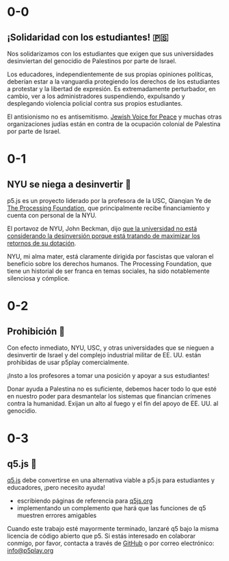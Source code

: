 # 0-0

## ¡Solidaridad con los estudiantes! 🇵🇸

Nos solidarizamos con los estudiantes que exigen que sus universidades desinviertan del genocidio de Palestinos por parte de Israel.

Los educadores, independientemente de sus propias opiniones políticas, deberían estar a la vanguardia protegiendo los derechos de los estudiantes a protestar y la libertad de expresión. Es extremadamente perturbador, en cambio, ver a los administradores suspendiendo, expulsando y desplegando violencia policial contra sus propios estudiantes.

El antisionismo no es antisemitismo. [Jewish Voice for Peace](https://www.jewishvoiceforpeace.org) y muchas otras organizaciones judías están en contra de la ocupación colonial de Palestina por parte de Israel.

# 0-1

## NYU se niega a desinvertir 💸

p5.js es un proyecto liderado por la profesora de la USC, Qianqian Ye de [The Processing Foundation](https://processingfoundation.org/people), que principalmente recibe financiamiento y cuenta con personal de la NYU.

El portavoz de NYU, John Beckman, dijo [que la universidad no está considerando la desinversión porque está tratando de maximizar los retornos de su dotación](https://nyunews.com/news/2024/04/25/israel-divertment-protests-continue/).

NYU, mi alma mater, está claramente dirigida por fascistas que valoran el beneficio sobre los derechos humanos. The Processing Foundation, que tiene un historial de ser franca en temas sociales, ha sido notablemente silenciosa y cómplice.

# 0-2

## Prohibición 🚫

Con efecto inmediato, NYU, USC, y otras universidades que se nieguen a desinvertir de Israel y del complejo industrial militar de EE. UU. están prohibidas de usar p5play comercialmente.

¡Insto a los profesores a tomar una posición y apoyar a sus estudiantes!

Donar ayuda a Palestina no es suficiente, debemos hacer todo lo que esté en nuestro poder para desmantelar los sistemas que financian crímenes contra la humanidad. Exijan un alto al fuego y el fin del apoyo de EE. UU. al genocidio.

# 0-3

## q5.js 🎨

[q5.js](https://github.com/quinton-ashley/q5.js) debe convertirse en una alternativa viable a p5.js para estudiantes y educadores, ¡pero necesito ayuda!

- escribiendo páginas de referencia para [q5js.org](https://q5js.org)
- implementando un complemento que hará que las funciones de q5 muestren errores amigables

Cuando este trabajo esté mayormente terminado, lanzaré q5 bajo la misma licencia de código abierto que p5. Si estás interesado en colaborar conmigo, por favor, contacta a través de [GitHub](https://github.com/quinton-ashley/q5.js) o por correo electrónico: <info@p5play.org>
